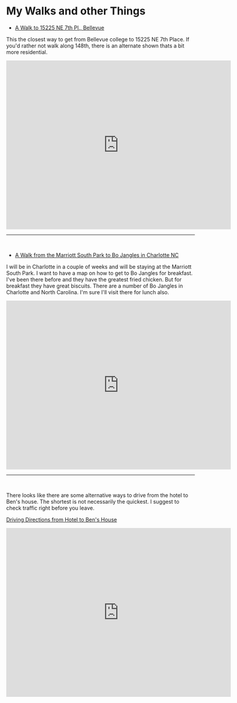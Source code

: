 # My Walks and other Things

- [A Walk to 15225 NE 7th Pl., Bellevue](https://goo.gl/maps/8CGqJyyYFVE2)

This the closest way to get from Bellevue college to 15225 NE 7th Place.   If you'd rather
 not walk along 148th, there is an alternate shown thats a bit more residential. 

<iframe src="https://www.google.com/maps/embed?pb=!1m26!1m12!1m3!1d21522.45545813691!2d-122.15774202636528!3d47.60072121777802!2m3!1f0!2f0!3f0!3m2!1i1024!2i768!4f13.1!4m11!3e2!4m3!3m2!1d47.616544999999995!2d-122.1361465!4m5!1s0x54906c1e28d06265%3A0xbb6915939ab3de70!2sBellevue+College%2C+3000+Landerholm+Cir+SE%2C+Bellevue%2C+WA+98007!3m2!1d47.585351499999994!2d-122.1482834!5e0!3m2!1sen!2sus!4v1454370842795" width="600" height="450" frameborder="0" style="border:0" allowfullscreen></iframe>


***
<br/>

- [A Walk from the Marriott South Park to Bo Jangles in Charlotte NC](https://goo.gl/maps/wLJyJm3Hemv)

I will be in Charlotte in a couple of weeks and will be staying at the Marriott South Park.
I want to have a map on how to get to Bo Jangles for breakfast.  I've been there before
 and they have the greatest fried chicken.  But for breakfast they have great biscuits.
  There are a number of Bo Jangles in Charlotte and North Carolina.  I'm sure I'll visit there
 for lunch also.

<iframe src="https://www.google.com/maps/embed?pb=!1m28!1m12!1m3!1d3262.0413689788606!2d-80.83298268544907!3d35.155589016228355!2m3!1f0!2f0!3f0!3m2!1i1024!2i768!4f13.1!4m13!3e6!4m5!1s0x88569e3f3414fa8b%3A0x9224116d3b96c4ac!2sCharlotte+Marriott+SouthPark%2C+SouthPark%2C+2200+Rexford+Rd%2C+Charlotte%2C+NC+28211!3m2!1d35.1568312!2d-80.83100929999999!4m5!1s0x88569e3e45da2f5f%3A0x52bb83777572c1dc!2sBojangles&#39;+Famous+Chicken+&#39;n+Biscuits%2C+Morrison+Boulevard%2C+Charlotte%2C+NC!3m2!1d35.1540773!2d-80.8286153!5e0!3m2!1sen!2sus!4v1454634127194" width="600" height="450" frameborder="0" style="border:0" allowfullscreen></iframe>


***
<br/>

There looks like there are some alternative ways to drive from the hotel to Ben's house.
The shortest is not necessarily the quickest.  I suggest to check traffic right before you
leave.

[Driving Directions from Hotel to Ben's House]( https://goo.gl/maps/2ZyRQev36eR2)

<iframe src="https://www.google.com/maps/embed?pb=!1m28!1m12!1m3!1d52203.90845242837!2d-80.83969371167163!3d35.13805455391794!2m3!1f0!2f0!3f0!3m2!1i1024!2i768!4f13.1!4m13!3e0!4m5!1s0x88569e3f3414fa8b%3A0x9224116d3b96c4ac!2sCharlotte+Marriott+SouthPark%2C+2200+Rexford+Road%2C+Charlotte%2C+NC+28211!3m2!1d35.1568312!2d-80.83100929999999!4m5!1s0x88542715885da051%3A0x4e86cb5f28de2478!2s1723+Dove+Cottage+Dr%2C+Charlotte%2C+NC+28226!3m2!1d35.105182!2d-80.784386!5e0!3m2!1sen!2sus!4v1454638666500" width="600" height="450" frameborder="0" style="border:0" allowfullscreen></iframe>

